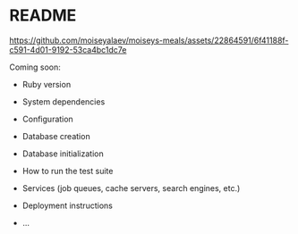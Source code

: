 # README


https://github.com/moiseyalaev/moiseys-meals/assets/22864591/6f41188f-c591-4d01-9192-53ca4bc1dc7e



Coming soon:

* Ruby version

* System dependencies

* Configuration

* Database creation

* Database initialization

* How to run the test suite

* Services (job queues, cache servers, search engines, etc.)

* Deployment instructions

* ...
